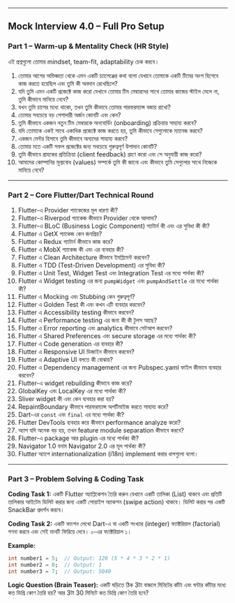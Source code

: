 

---

## **Mock Interview 4.0 – Full Pro Setup**

### **Part 1 – Warm-up & Mentality Check (HR Style)**

এই প্রশ্নগুলো তোমার mindset, team-fit, adaptability চেক করবে।

1.  তোমার আগের অভিজ্ঞতা থেকে এমন একটি চ্যালেঞ্জের কথা বলো যেখানে তোমাকে একটি টিমের অংশ হিসেবে কাজ করতে হয়েছিল এবং তুমি কী অবদান রেখেছিলে?
2.  যদি তুমি এমন একটি প্রজেক্টে কাজ করো যেখানে তোমার টিম মেম্বারদের সাথে তোমার কাজের স্টাইল মেলে না, তুমি কীভাবে মানিয়ে নেবে?
3.  যখন তুমি চাপের মধ্যে থাকো, তখন তুমি কীভাবে তোমার পারফরম্যান্স বজায় রাখো?
4.  তোমার সবচেয়ে বড় পেশাদারী অর্জন কোনটি এবং কেন?
5.  তুমি কীভাবে একজন নতুন টিম মেম্বারকে অনবোর্ডিং (onboarding) প্রক্রিয়ায় সাহায্য করবে?
6.  যদি তোমাকে একই সাথে একাধিক প্রজেক্টে কাজ করতে হয়, তুমি কীভাবে সেগুলোকে ম্যানেজ করবে?
7.  একজন মেন্টর হিসাবে তুমি কীভাবে অন্যদের সাহায্য করবে?
8.  তোমার মতে একটি সফল প্রজেক্টের জন্য সবচেয়ে গুরুত্বপূর্ণ উপাদান কোনটি?
9.  তুমি কীভাবে গ্রাহকের প্রতিক্রিয়া (client feedback) গ্রহণ করো এবং সে অনুযায়ী কাজ করো?
10. আমাদের কোম্পানির মূল্যবোধ (values) সম্পর্কে তুমি কী জানো এবং কীভাবে তুমি সেগুলোর সাথে নিজেকে মানিয়ে নেবে?

---

### **Part 2 – Core Flutter/Dart Technical Round**

1. Flutter-এ Provider প্যাকেজের মূল ধারণা কী?
2. Flutter-এ Riverpod প্যাকেজ কীভাবে Provider থেকে আলাদা?
3. Flutter-এ BLoC (Business Logic Component) প্যাটার্ন কী এবং এর সুবিধা কী কী?
4. Flutter এ GetX প্যাকেজ কেন জনপ্রিয়?
5. Flutter এ Redux প্যাটার্ন কীভাবে কাজ করে?
6. Flutter এ MobX প্যাকেজ কী এবং এর ব্যবহার কী?
7. Flutter এ Clean Architecture কীভাবে ইমপ্লিমেন্ট করবেন?
8. Flutter এ TDD (Test-Driven Development) এর সুবিধা কী?
9. Flutter এ Unit Test, Widget Test এবং Integration Test এর মধ্যে পার্থক্য কী?
10. Flutter এ Widget testing এর জন্য `pumpWidget` এবং `pumpAndSettle` এর মধ্যে পার্থক্য কী?
11. Flutter এ Mocking এবং Stubbing কেন গুরুত্বপূর্ণ?
12. Flutter এ Golden Test কী এবং কখন এটি ব্যবহার করবেন?
13. Flutter এ Accessibility testing কীভাবে করবেন?
14. Flutter এ Performance testing এর জন্য কী কী টুলস আছে?
15. Flutter এ Error reporting এবং analytics কীভাবে সেটআপ করবেন?
16. Flutter এ Shared Preferences এবং secure storage এর মধ্যে পার্থক্য কী?
17. Flutter এ Code generation এর ব্যবহার কী?
18. Flutter এ Responsive UI ডিজাইন কীভাবে করবেন?
19. Flutter এ Adaptive UI বলতে কী বোঝায়?
20. Flutter এ Dependency management এর জন্য Pubspec.yaml ফাইল কীভাবে ব্যবহার করবেন?
21. Flutter-এ widget rebuilding কীভাবে কাজ করে?
22. GlobalKey এবং LocalKey এর মধ্যে পার্থক্য কী?
23. Sliver widget কী এবং কেন ব্যবহার করা হয়?
24. RepaintBoundary কীভাবে পারফরম্যান্স অপটিমাইজ করতে সাহায্য করে?
25. Dart-এর `const` এবং `final` এর মধ্যে পার্থক্য কী?
26. Flutter DevTools ব্যবহার করে কীভাবে performance analyze করো?
27. অ্যাপ যদি অনেক বড় হয়, তখন feature module separation কীভাবে করবে?
28. Flutter-এ package আর plugin এর মধ্যে পার্থক্য কী?
29. Navigator 1.0 বনাম Navigator 2.0 এর মূল পার্থক্য কী?
30. Flutter অ্যাপে internationalization (i18n) implement করার ধাপগুলো বলো।

---

### **Part 3 – Problem Solving & Coding Task**

**Coding Task 1:**
একটি Flutter অ্যাপ্লিকেশন তৈরি করুন যেখানে একটি তালিকা (List) থাকবে এবং প্রতিটি তালিকার আইটেম ডিলিট করার জন্য একটি সোয়াইপ অ্যাকশন (swipe action) থাকবে। ডিলিট করার পর একটি SnackBar প্রদর্শন করবে।

**Coding Task 2:**
একটি ফাংশন লেখো Dart-এ যা একটি সংখ্যার (integer) ফ্যাক্টরিয়াল (factorial) গণনা করবে এবং সেই মানটি ফিরিয়ে দেবে। ০-এর ফ্যাক্টরিয়াল ১।

**Example:**

```dart
int number1 = 5;  // Output: 120 (5 * 4 * 3 * 2 * 1)
int number2 = 0;  // Output: 1
int number3 = 7;  // Output: 5040
```

**Logic Question (Brain Teaser):**
একটি ঘড়িতে ঠিক 3টা বাজলে মিনিটের কাঁটা এবং ঘন্টার কাঁটার মধ্যে কত ডিগ্রি কোণ তৈরি হয়? আর 3টা 30 মিনিটে কত ডিগ্রি কোণ তৈরি হবে?
